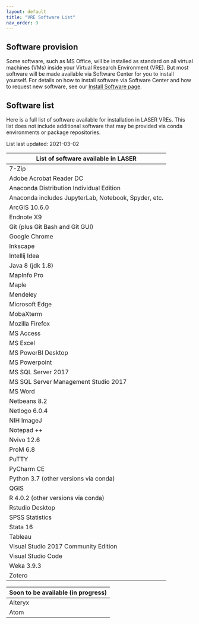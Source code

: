 ```yaml
---
layout: default
title: "VRE Software List"
nav_order: 9
---
```


## Software provision

Some software, such as MS Office, will be installed as standard on all virtual machines (VMs) inside your Virtual Research Environment (VRE). But most software will be made available via Software Center for you to install yourself. For details on how to install software via Software Center and how to request new software, see our [Install Software page](./install_software.html).

## Software list

Here is a full list of software available for installation in LASER VREs. This list does not include additional software that may be provided via conda environments or package repositories.

List last updated: 2021-03-02

|List of software available in LASER|
|---|
|7-Zip|
|Adobe Acrobat Reader DC|
|Anaconda Distribution Individual Edition|
|Anaconda includes JupyterLab, Notebook, Spyder, etc.|
|ArcGIS 10.6.0|
|Endnote X9|
|Git (plus Git Bash and Git GUI)|
|Google Chrome|
|Inkscape|
|Intellij Idea|
|Java 8 (jdk 1.8)|
|MapInfo Pro|
|Maple|
|Mendeley| 
|Microsoft Edge|
|MobaXterm|
|Mozilla Firefox|
|MS Access|
|MS Excel|
|MS PowerBI Desktop|
|MS Powerpoint|
|MS SQL Server 2017|
|MS SQL Server Management Studio 2017|
|MS Word|
|Netbeans 8.2|
|Netlogo 6.0.4|
|NIH ImageJ|
|Notepad ++|
|Nvivo 12.6|
|ProM 6.8|
|PuTTY|
|PyCharm CE|
|Python 3.7 (other versions via conda)|
|QGIS|
|R 4.0.2 (other versions via conda)|
|Rstudio Desktop|
|SPSS Statistics|
|Stata 16|
|Tableau|
|Visual Studio 2017 Community Edition|
|Visual Studio Code|
|Weka 3.9.3|
|Zotero|

|Soon to be available (in progress)|
|---|
|Alteryx|
|Atom|
